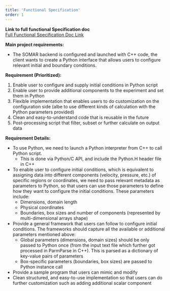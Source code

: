 ```yaml
---
title: 'Functional Specification'
order: 1
---
```

**Link to full functional Specification doc** <br/>
<a href="https://docs.google.com/document/d/17BHaBeJ_Pb-af8dnZlsvXlmJtmJX9mHQS7cUrUd8LsU/edit?usp=sharing">Full Functional Specification Doc Link<a/>

**Main project requirements:**

- The SOMAR backend is configured and launched with C++ code, the client wants to create a Python interface that allows users to configure relevant initial and boundary conditions.

**Requirement (Prioritized):**
1. Enable user to configure and supply initial conditions in Python script
2. Enable user to provide additional components to the experiment and set them in Python 
3. Flexible implementation that enables users to do customization on the configuration side (albe to use different kinds of calculation with the Python parameters provided)
4. Clean and easy-to-understand code that is reusable in the future
5. Post-processing script that filter, subset or further calculate on output data

**Requirement Details:**
- To use Python, we need to launch a Python interpreter from C++ to call Python script. 
    - This is done via Python/C API, and include the Python.H header file in C++
- To enable user to configure initial conditions, which is equivalent to assigning data into different components (velocity, pressure, etc.) of specific regions or coordinates, we need to pass relevant metadata as parameters to Python, so that users can use those parameters to define how they want to configure the initial conditions. These parameters include:
    - Dimensions, domain length
    - Physical coordinates
    - Boundaries, box sizes and number of components (represented by multi-dimensional arrays shape)
- Provide a general framework that users can follow to configure initial conditions. The frameworks should capture all the available or additional parameters mentioned above:
    - Global parameters (dimensions, domain sizes) should be only passed to Python once (from the input text file which further got processed in ParmParse in C++). This is parsed as a dictionary of key-value pairs of parameters
    - Box-specific parameters (boundaries, box sizes) are passed to Python instance call
- Provide a sample program that users can mimic and modify
- Clean structured, and easy-to-use implementation so that users can do further customization such as adding additional scalar component
